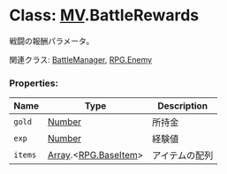 # Class: [MV](MV.md).BattleRewards
戦闘の報酬パラメータ。

関連クラス: [BattleManager](BattleManager.md), [RPG.Enemy](RPG.Enemy.md)

### Properties:

| Name | Type | Description |
| --- | --- | --- |
| `gold` | [Number](Number.md) | 所持金 |
| `exp` | [Number](Number.md) | 経験値 |
| `items` | [Array](Array.md).&lt;[RPG.BaseItem](RPG.BaseItem.md)&gt; | アイテムの配列 |
